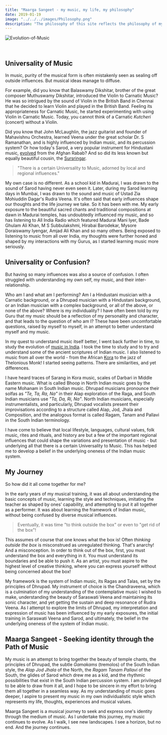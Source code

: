 ```yaml
---
title: "Maarga Sangeet - my music, my life, my philosophy"
date: 2019-01-19
image: "../../../images/Philosophy.png"
description: "The philosophy of this site reflects the philosophy of my music. I have often struggled with understanding my own self, my music, and the inter relationship. In the early years of learning music, its all about learning techniques, understanding the basic concepts of music, imitating the teacher limited to ones’ capability - and putting them all together as a performer."
---
```


![Evolution-of-Music](Philosophy.png)

<br>

## Universality of Music

In music, purity of the musical form is often mistakenly seen as sealing off outside influences. But musical ideas manage to diffuse.

For example, did you know that Balaswamy Dikshitar, brother of the great composer Muthuswamy Dikshitar, introduced the Violin to Carnatic Music? He was so intrigued by the sound of Violin in the British Band in Chennai that he decided to learn Violin and played in the British Band. Feeling its appropriateness for Carnatic Music, he started experimenting with using Violin in Carnatic Music. Today, you cannot think of a Carnatic *Kutcheri* (concert) without a Violin.

Did you know that John McLaughlin, the jazz guitarist and founder of Mahavishnu Orchestra, learned Veena under the great scholar Dr. S Ramanathan, and is highly influenced by Indian music, and its percussion system? Or how today's Sarod, a very popular instrument for Hindustani music, [evolved](/blog/sarod-and-sursringar/) from the Afghan Rabab? And so did its less known but equally beautiful cousin, the [Sursringar](/blog/sursringar-blog/).

> "There is a certain Universality to Music, adorned by local and regional influences."

My own case is no different. As a school kid in Madurai, I was drawn to the sound of Sarod having never even seen it. Later, during my Sarod learning days in Mumbai, I was drawn to the sound and music of Ustad Zia Mohiuddin Dagar's Rudra Veena. It's often said that early influences shape our thoughts and the life journey we take. So it has been with me. My early exposure to the beautiful sacred chants and traditional compositions at dawn in Madurai temples, has undoubtedly influenced my music, and so has listening to All India Radio which featured Madurai Mani Iyer, Bade Ghulam Ali Khan, M S Subbulakshmi, Hirabai Barodekar, Mysore Doraiswamy Iyengar, Amjad Ali Khan and so many others. Being exposed to listening to music from all over India, my thoughts were further honed and shaped by my interactions with my Gurus, as I started learning music more seriously.

## Universality or Confusion?

But having so many influences was also a source of confusion. I often struggled with understanding my own self, my music, and their inter-relationship.

Who am I and what am I performing? Am I a Hindustani musician with a Carnatic background, or a Dhrupad musician with a Hindustani background, or an Indian musician with a complex background, or all of the above, or none of the above? Where is my individuality? I have often been told by my Guru that my music should be a reflection of my personality and character, and that leads to the question of who am I? These have been uncomfortable questions, raised by myself to myself, in an attempt to better understand myself and my music.

In my quest to understand music itself better, I went back further in time, to study the evolution of [music in India](/blog/history-of-indian-music/). I took the time to study and to try and understand some of the ancient scriptures of Indian music. I also listened to music from all over the world - from the African [Kora](https://en.wikipedia.org/wiki/Kora_(instrument)) to the jazz of Thelonious Monk! I started seeing patterns. There are similarities, and yet differences.

I have heard traces of Sarang in Kora music, scales of Darbari in Middle Eastern music. What is called Bhoop in North Indian music goes by the name Mohanam in South Indian music. Dhrupad musicians pronounce their solfas as *"Te, Ta, Ra, Na"* in their Alap exploration of the Raga, and South Indian musicians use *"Ta, Da, Ri, Na"*. North Indian musicians, especially instrumentalists, and particularly, Dhrupad vocalists present their improvisations according to a structure called Alap, Jod, Jhala and Composition, and the analogous format is called Ragam, Tanam and Pallavi in the South Indian terminology.

I have come to believe that local lifestyle, languages, cultural values, folk music, rites and rituals, and history are but a few of the important regional influences that could shape the variations and presentation of music - but underlying all that there is a certain Universality to Music. This has helped me to develop a belief in the underlying oneness of the Indian music system.

## My Journey

So how did it all come together for me?

In the early years of my musical training, it was all about understanding the basic concepts of music, learning the style and techniques, imitating the teacher as shaped by ones’ capability, and attempting to put it all together as a performer. It was about learning the framework of Indian music, without being confused by diverse musical influences.

> Eventually, it was time "to think outside the box" or even to "get rid of the box"!

This assumes of course that one knows what the box is! Often *thinking outside the box* is misconstrued as unregulated thinking. That's anarchy! And a misconception. In order to think out of the box, first, you must understand the box and everything in it. You must understand its boundaries and be able to push it. As an artist, you must aspire to the highest level of creative thinking, where you can express yourself without being concerned about the box!

My framework is the system of Indian music, its Ragas and Talas, set by the principles of Dhrupad. My instrument of choice is the Chandraveena, which is a culmination of my understanding of the contemplative music I wished to make, understanding the beauty of Saraswati Veena and maintaining its sonic character, and yet getting the sustain and deep resonance of Rudra Veena. As I attempt to explore the limits of Dhrupad, my interpretation and expression of music has been influenced by my early exposures, the initial training in Saraswati Veena and Sarod, and ultimately, the belief in the underlying oneness of the system of Indian music.

## Maarga Sangeet - Seeking identity through the Path of Music

My music is an attempt to bring together the beauty of temple chants, the principles of Dhrupad, the subtle *Gamakams* (tremolos) of the South Indian style, the *Alap Jod Jhala* of the North, the *Ragam Tanam Pallavi* of the South, the glides of Sarod which drew me as a kid, and the rhythmic possibilities that exist in the South Indian percussion system. I am privileged to be able to draw from it all, and I hope to be sincere in my effort to bring them all together in a seamless way. As my understanding of music goes deeper, I aspire to present my music in my own individualistic style which represents my life, thoughts, experiences and musical values.

Maarga Sangeet is a musical journey to seek and express one's identity through the medium of music. As I undertake this journey, my music continues to evolve. As I walk, I see new landscapes. I see a horizon, but no end. And the journey continues.
